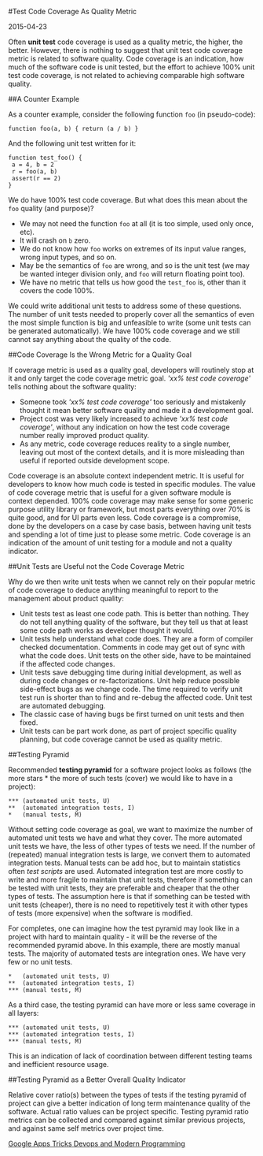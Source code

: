 #Test Code Coverage As Quality Metric

2015-04-23

<!--- tags: architecture agile deployment -->

Often **unit test** code coverage is used as a quality metric, the higher, the better. However, there is nothing to suggest that unit test code coverage metric is related to software quality. Code coverage is an indication, how much of the software code is unit tested, but the effort to achieve 100% unit test code coverage, is not related to achieving comparable high software quality.

##A Counter Example

As a counter example, consider the following function `foo` (in pseudo-code):

```
function foo(a, b) { return (a / b) }
```

And the following unit test written for it:

```
function test_foo() { 
 a = 4, b = 2
 r = foo(a, b)
 assert(r == 2)
}
```

We do have 100% test code coverage. But what does this mean about the `foo` quality (and purpose)?

* We may not need the function `foo` at all (it is too simple, used only once, etc).
* It will crash on `b` zero.
* We do not know how `foo` works on extremes of its input value ranges, wrong input types, and so on.
* May be the semantics of `foo` are wrong, and so is the unit test (we may be wanted integer division only, and `foo` will return floating point too).
* We have no metric that tells us how good the `test_foo` is, other than it covers the code 100%.

We could write additional unit tests to address some of these questions. The number of unit tests needed to properly cover all the semantics of even the most simple function is big and unfeasible to write (some unit tests can be generated automatically). We have 100% code coverage and we still cannot say anything about the quality of the code.

##Code Coverage Is the Wrong Metric for a Quality Goal

If coverage metric is used as a quality goal, developers will routinely stop at it and only target the code coverage metric goal. *'xx% test code coverage'* tells nothing about the software quality:

* Someone took *'xx% test code coverage'* too seriously and mistakenly thought it mean better software quality and made it a development goal.
* Project cost was very likely increased to achieve *'xx% test code coverage'*, without any indication on how the test code coverage number really improved product quality.
* As any metric, code coverage reduces reality to a single number, leaving out most of the context details, and it is more misleading than useful if reported outside development scope.

Code coverage is an absolute context independent metric. It is useful for developers to know how much code is tested in specific modules. The value of code coverage metric that is useful for a given software module is context depended. 100% code coverage may make sense for some generic purpose utility library or framework, but most parts everything over 70% is quite good, and for UI parts even less. Code coverage is a compromise, done by the developers on a case by case basis, between having unit tests and spending a lot of time just to please some metric. Code coverage is an indication of the amount of unit testing for a module and not a quality indicator.
 

##Unit Tests are Useful not the Code Coverage Metric

Why do we then write unit tests when we cannot rely on their popular metric of code coverage to deduce anything meaningful to report to the management about product quality:

* Unit tests test as least one code path. This is better than nothing. They do not tell anything quality of the software, but they tell us that at least some code path works as developer thought it would.
* Unit tests help understand what code does. They are a form of compiler checked documentation. Comments in code may get out of sync with what the code does. Unit tests on the other side, have to be maintained if the affected code changes.
* Unit tests save debugging time during initial development, as well as during code changes or re-factorizations. Unit help reduce possible side-effect bugs as we change code. The time required to verify unit test run is shorter than to find and re-debug the affected code. Unit test are automated debugging.
* The classic case of having bugs be first turned on unit tests and then fixed.
* Unit tests can be part work done, as part of project specific quality planning, but code coverage cannot be used as quality metric.

##Testing Pyramid

Recommended **testing pyramid** for a software project looks as follows (the more stars \* the more of such tests (cover) we would like to have in a project):

```
*** (automated unit tests, U)
**  (automated integration tests, I)
*   (manual tests, M)
```

Without setting code coverage as goal, we want to maximize the number of automated unit tests we have and what they cover. The more automated unit tests we have, the less of other types of tests we need. If the number of (repeated) manual integration tests is large, we convert them to automated integration tests. Manual tests can be add hoc, but to maintain statistics often *test scripts* are used. Automated integration test are more costly to write and more fragile to maintain that unit tests, therefore if something can be tested with unit tests, they are preferable and cheaper that the other types of tests. The assumption here is that if something can be tested with unit tests (cheaper), there is no need to repetitively test it with other types of tests (more expensive) when the software is modified.

For completes, one can imagine how the test pyramid may look like in a project with hard to maintain quality - it will be the reverse of the recommended pyramid above. In this example, there are mostly manual tests. The majority of automated tests are integration ones. We have very few or no unit tests.

```
*   (automated unit tests, U)
**  (automated integration tests, I)
*** (manual tests, M)
```

As a third case, the testing pyramid can have more or less same coverage in all layers:

```
*** (automated unit tests, U)
*** (automated integration tests, I)
*** (manual tests, M)
```

This is an indication of lack of coordination between different testing teams and inefficient resource usage.

##Testing Pyramid as a Better Overall Quality Indicator

Relative cover ratio(s) between the types of tests if the testing pyramid of project can give a better indication of long term maintenance quality of the software. Actual ratio values can be project specific. Testing pyramid ratio metrics can be collected and compared against similar previous projects, and against same self metrics over project time.

<ins class='nfooter'><a id='fprev' href='#blog/2015/2015-04-29-Google-Apps-Tricks.md'>Google Apps Tricks</a> <a id='fnext' href='#blog/2015/2015-04-21-Devops-and-Modern-Programming.md'>Devops and Modern Programming</a></ins>
